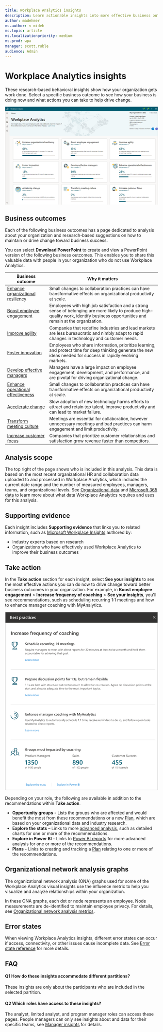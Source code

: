 ```yaml
---
title: Workplace Analytics insights
description: Learn actionable insights into more effective business outcomes for your organization 
author: madehmer
ms.author: v-mideh
ms.topic: article
ms.localizationpriority: medium 
ms.prod: wpa
manager: scott.ruble
audience: Admin
---
```


# Workplace Analytics insights

These research-based behavioral insights show how your organization gets work done. Select a specific business outcome to see how your business is doing now and what actions you can take to help drive change.

![Workplace Analytics insights home page image.](../images/wpa/use/insights.png)

## Business outcomes

Each of the following business outcomes has a page dedicated to analysis about your organization and research-based suggestions on how to maintain or drive change toward business success.

You can select **Download PowerPoint** to create and view a PowerPoint version of the following business outcomes. This enables you to share this valuable data with people in your organization who do not use Workplace Analytics.

|Business outcome |Why it matters |
|-----------------|--------------|
|[Enhance organizational resiliency](resilient-organizations.md) |Small changes to collaboration practices can have transformative effects on organizational productivity at scale. |
|[Boost employee engagement](boost-engagement.md) |Employees with high job satisfaction and a strong sense of belonging are more likely to produce high-quality work, identify business opportunities and remain at the organization. |
|[Improve agility](improve-agility.md) |Companies that redefine industries and lead markets are less bureaucratic and nimbly adapt to rapid changes in technology and customer needs. |
|[Foster innovation](foster-innovation.md) |Employees who share information, prioritize learning, and protect time for deep thinking generate the new ideas needed for success in rapidly evolving markets.|
|[Develop effective managers](develop-managers.md) |Managers have a large impact on employee engagement, development, and performance, and are pivotal for driving organizational change. |
|[Enhance operational effectiveness](effective-operations.md) |Small changes to collaboration practices can have transformative effects on organizational productivity at scale. |
|[Accelerate change](accelerate-change.md) |Slow adoption of new technology harms efforts to attract and retain top talent, improve productivity and can lead to market failure. |
|[Transform meeting culture](transform-meetings.md) |Meetings are essential for collaboration, however unnecessary meetings and bad practices can harm engagement and limit productivity. |
|[Increase customer focus](customer-focus.md) |Companies that prioritize customer relationships and satisfaction grow revenue faster than competitors.|

## Analysis scope

The top right of the page shows who is included in this analysis. This data is based on the most recent organizational HR and collaboration data uploaded to and processed in Workplace Analytics, which includes the current date range and the number of measured employees, managers, teams, and organizational levels. See [Organizational data](organizational-data.md) and [Microsoft 365 data](office-365-data.md) to learn more about what data Workplace Analytics requires and uses for this analysis.

## Supporting evidence

Each insight includes **Supporting evidence** that links you to related information, such as [Microsoft Workplace Insights](https://insights.office.com/) authored by:

* Industry experts based on research
* Organizations who have effectively used Workplace Analytics to improve their business outcomes

## Take action

In the **Take action** section for each insight, select **See your insights** to see the most effective actions you can do now to drive change toward better business outcomes in your organization. For example, in **Boost employee engagement** > **Increase frequency of coaching** > **See your insights**, you'll see recommendations, such as scheduling recurring 1:1 meetings and how to enhance manager coaching with MyAnalytics.

![Take action for coaching.](../images/wpa/use/coaching.png)

Depending on your role, the following are available in addition to the recommendations within **Take action**.

* **Opportunity groups** - Lists the groups who are affected and would benefit the most from these recommendations or a new [Plan](../tutorials/solutionsv2-intro.md), which are based on your organizational data and industry research.
* **Explore the stats** – Links to more [advanced analysis](explore-intro.md), such as detailed charts for one or more of the recommendations.
* **Explore in Power BI** - Links to [Power BI reports](../tutorials/power-bi-intro.md) for more advanced analysis for one or more of the recommendations.
* **Plans** - Links to creating and tracking a [Plan](../Tutorials/solutionsv2-intro.md) relating to one or more of the recommendations.

## Organizational network analysis graphs

The organizational network analysis (ONA) graphs used for some of the Workplace Analytics visual insights use the influence metric to help you visualize and analyze relationships within your organization.

In these ONA graphs, each dot or node represents an employee. Node measurements are de-identified to maintain employee privacy. For details, see [Organizational network analysis metrics](insight-ona-measures.md).

## Error states

When viewing Workplace Analytics insights, different error states can occur if access, connectivity, or other issues cause incomplete data. See [Error state reference](error-states.md) for more details.

## FAQ

#### Q1 How do these insights accommodate different partitions?

These insights are only about the participants who are included in the selected partition.

#### Q2 Which roles have access to these insights?

The analyst, limited analyst, and program manager roles can access these pages. People managers can only see insights about and data for their specific teams, see [Manager insights](myteam.md) for details.
